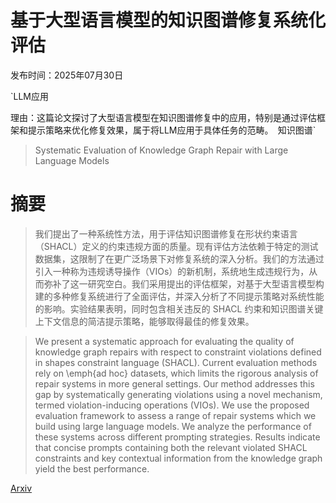 # 基于大型语言模型的知识图谱修复系统化评估

发布时间：2025年07月30日

`LLM应用

理由：这篇论文探讨了大型语言模型在知识图谱修复中的应用，特别是通过评估框架和提示策略来优化修复效果，属于将LLM应用于具体任务的范畴。` `知识图谱`

> Systematic Evaluation of Knowledge Graph Repair with Large Language Models

# 摘要

> 我们提出了一种系统性方法，用于评估知识图谱修复在形状约束语言（SHACL）定义的约束违规方面的质量。现有评估方法依赖于特定的测试数据集，这限制了在更广泛场景下对修复系统的深入分析。我们的方法通过引入一种称为违规诱导操作（VIOs）的新机制，系统地生成违规行为，从而弥补了这一研究空白。我们采用提出的评估框架，对基于大型语言模型构建的多种修复系统进行了全面评估，并深入分析了不同提示策略对系统性能的影响。实验结果表明，同时包含相关违反的 SHACL 约束和知识图谱关键上下文信息的简洁提示策略，能够取得最佳的修复效果。

> We present a systematic approach for evaluating the quality of knowledge graph repairs with respect to constraint violations defined in shapes constraint language (SHACL). Current evaluation methods rely on \emph{ad hoc} datasets, which limits the rigorous analysis of repair systems in more general settings. Our method addresses this gap by systematically generating violations using a novel mechanism, termed violation-inducing operations (VIOs). We use the proposed evaluation framework to assess a range of repair systems which we build using large language models. We analyze the performance of these systems across different prompting strategies. Results indicate that concise prompts containing both the relevant violated SHACL constraints and key contextual information from the knowledge graph yield the best performance.

[Arxiv](https://arxiv.org/abs/2507.22419)